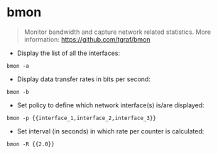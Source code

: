 # bmon

> Monitor bandwidth and capture network related statistics.
> More information: <https://github.com/tgraf/bmon>

- Display the list of all the interfaces:

`bmon -a`

- Display data transfer rates in bits per second:

`bmon -b`

- Set policy to define which network interface(s) is/are displayed:

`bmon -p {{interface_1,interface_2,interface_3}}`

- Set interval (in seconds) in which rate per counter is calculated:

`bmon -R {{2.0}}`
